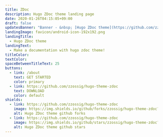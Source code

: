 ```yaml
---
title: ZDoc
description: Hugo ZDoc theme landing page
date: 2020-01-26T04:15:05+09:00
draft: false
updatesBanner: "Banner - &nbsp; [Hugo ZDoc theme](https://github.com/zzossig/hugo-theme-zdoc) &nbsp; just arrived"
landingImage: favicon/android-icon-192x192.png
landingTitle:
  - Hugo ZDoc theme
landingText:
  - Make a documentation with hugo zdoc theme!
titleColor:
textColor:
spaceBetweenTitleText: 25
buttons:
  - link: /about
    text: GET STARTED
    color: primary
  - link: https://github.com/zzossig/hugo-theme-zdoc
    text: DOWNLOAD
    color: default
shields:
  - link: https://github.com/zzossig/hugo-theme-zdoc
    image: https://img.shields.io/github/forks/zzossig/hugo-theme-zdoc?label=Fork&style=social
    alt: Hugo ZDoc theme github forks
  - link: https://github.com/zzossig/hugo-theme-zdoc
    image: https://img.shields.io/github/stars/zzossig/hugo-theme-zdoc?label=Star&style=social
    alt: Hugo ZDoc theme github stars
---
```


